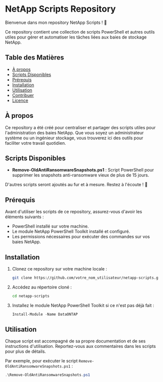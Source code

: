 # NetApp Scripts Repository

Bienvenue dans mon repository NetApp Scripts ! 🚀

Ce repository contient une collection de scripts PowerShell et autres outils utiles pour gérer et automatiser les tâches liées aux baies de stockage NetApp.

## Table des Matières

- [À propos](#à-propos)
- [Scripts Disponibles](#scripts-disponibles)
- [Prérequis](#prérequis)
- [Installation](#installation)
- [Utilisation](#utilisation)
- [Contribuer](#contribuer)
- [Licence](#licence)

## À propos

Ce repository a été créé pour centraliser et partager des scripts utiles pour l'administration des baies NetApp. Que vous soyez un administrateur système ou un ingénieur stockage, vous trouverez ici des outils pour faciliter votre travail quotidien.

## Scripts Disponibles

- **Remove-OldAntiRansomwareSnapshots.ps1** : Script PowerShell pour supprimer les snapshots anti-ransomware vieux de plus de 15 jours.

D'autres scripts seront ajoutés au fur et à mesure. Restez à l'écoute ! 📡

## Prérequis

Avant d'utiliser les scripts de ce repository, assurez-vous d'avoir les éléments suivants :

- PowerShell installé sur votre machine.
- Le module NetApp PowerShell Toolkit installé et configuré.
- Les permissions nécessaires pour exécuter des commandes sur vos baies NetApp.

## Installation

1. Clonez ce repository sur votre machine locale :
    ```bash
    git clone https://github.com/votre_nom_utilisateur/netapp-scripts.git
    ```

2. Accédez au répertoire cloné :
    ```bash
    cd netapp-scripts
    ```

3. Installez le module NetApp PowerShell Toolkit si ce n'est pas déjà fait :
    ```powershell
    Install-Module -Name DataONTAP
    ```

## Utilisation

Chaque script est accompagné de sa propre documentation et de ses instructions d'utilisation. Reportez-vous aux commentaires dans les scripts pour plus de détails.

Par exemple, pour exécuter le script `Remove-OldAntiRansomwareSnapshots.ps1` :
```powershell
.\Remove-OldAntiRansomwareSnapshots.ps1
